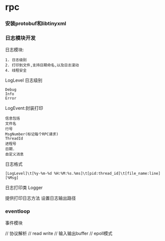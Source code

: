 # rpc
### 安装protobuf和libtinyxml

### 日志模块开发

日志模块:
``` 
1. 日志级别
2. 打印到文件,支持日期命名,以及日志滚动
4. 线程安全
```

LogLevel 日志级别
```
Debug
Info
Error
```
LogEvent:封装打印
```
信息包括
文件名
行号
MsgNumber(标记每个RPC请求)
ThreadId
进程号
日期.
自定义消息
```
日志格式
```
[LogLevel]\t[%y-%m-%d %H:%M:%s.%ms]\t[pid:thread_id]\t[file_name:line][%Msg]
```

日志打印类 Logger

提供打印日志方法
设置日志输出路径


### eventloop
事件模块

// 协议解析
// read write
// 输入输出buffer
// epoll模式
